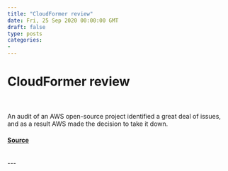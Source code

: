 ```yaml
---
title: "CloudFormer review"
date: Fri, 25 Sep 2020 00:00:00 GMT
draft: false
type: posts
categories: 
- 
---
```

# CloudFormer review

<br/>

<br/>
An audit of an AWS open-source project identified a great deal of issues, and as a result AWS made the decision to take it down.

#### [Source](https://www.cloudvulndb.org/cloudformer-review)

<br/>
---
